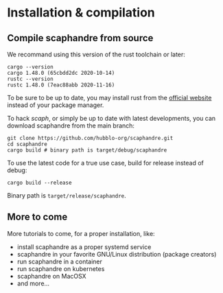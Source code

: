 # Installation & compilation
## Compile scaphandre from source

We recommand using this version of the rust toolchain or later:

    cargo --version
    cargo 1.48.0 (65cbdd2dc 2020-10-14)
    rustc --version
    rustc 1.48.0 (7eac88abb 2020-11-16)

To be sure to be up to date, you may install rust from the [official website](https://www.rust-lang.org/) instead of your package manager.

To hack *scaph*, or simply be up to date with latest developments, you can download scaphandre from the main branch:

    git clone https://github.com/hubblo-org/scaphandre.git
    cd scaphandre
    cargo build # binary path is target/debug/scaphandre

To use the latest code for a true use case, build for release instead of debug:

    cargo build --release

Binary path is `target/release/scaphandre`.
## More to come

More tutorials to come, for a proper installation, like:

- install scaphandre as a proper systemd service
- scaphandre in your favorite GNU/Linux distribution (package creators)
- run scaphandre in a container
- run scaphandre on kubernetes
- scaphandre on MacOSX
- and more...
